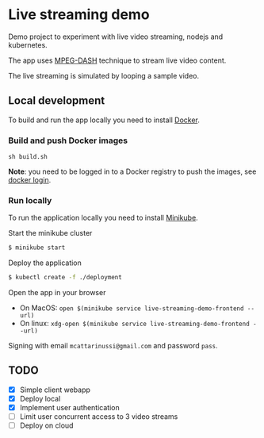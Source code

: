 # Live streaming demo

Demo project to experiment with live video streaming, nodejs and kubernetes.

The app uses [MPEG-DASH](https://en.wikipedia.org/wiki/Dynamic_Adaptive_Streaming_over_HTTP) technique to stream live video content.

The live streaming is simulated by looping a sample video.

## Local development

To build and run the app locally you need to install [Docker](https://docs.docker.com/install/).

### Build and push Docker images

    sh build.sh

**Note**: you need to be logged in to a Docker registry to push the images, see [docker login](https://docs.docker.com/engine/reference/commandline/login/). 

### Run locally

To run the application locally you need to install [Minikube](https://kubernetes.io/docs/tasks/tools/install-minikube/).

Start the minikube cluster
```bash
$ minikube start
```

Deploy the application
```bash
$ kubectl create -f ./deployment
```

Open the app in your browser
- On MacOS: `open $(minikube service live-streaming-demo-frontend --url)`
- On linux: `xdg-open $(minikube service live-streaming-demo-frontend --url)`

Signing with email `mcattarinussi@gmail.com` and password `pass`.

## TODO

- [x] Simple client webapp
- [x] Deploy local
- [x] Implement user authentication
- [ ] Limit user concurrent access to 3 video streams
- [ ] Deploy on cloud
